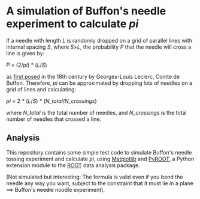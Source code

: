 # A simulation of Buffon's needle experiment to calculate *pi*

If a needle with length *L* is randomly dropped on a grid of parallel lines with internal spacing *S*, where *S*>*L*, the probability *P* that the needle will cross a line is given by:

*P* = (2/*pi*) \* (*L*/*S*)

as [first posed](https://en.wikipedia.org/wiki/Buffon%27s_needle) in the 18th century by Georges-Louis Leclerc, Comte de Buffon. Therefore, *pi* can be approximated by dropping lots of needles on a grid of lines and calculating:

*pi* = 2 \* (*L*/*S*) \* (*N_total*/*N_crossings*)

where *N_total* is the total number of needles, and *N_crossings* is the total number of needles that crossed a line.

## Analysis

This repository contains some simple test code to simulate Buffon's needle tossing experiment and calculate *pi*, using [Matplotlib](https://matplotlib.org) and [PyROOT](https://root.cern.ch/pyroot), a Python extension module to the [ROOT](https://root.cern.ch) data analysis package.

(Not simulated but interesting: The formula is valid even if you bend the needle any way you want, subject to the constraint that it must lie in a plane ==> Buffon's ~~needle~~ noodle experiment).

